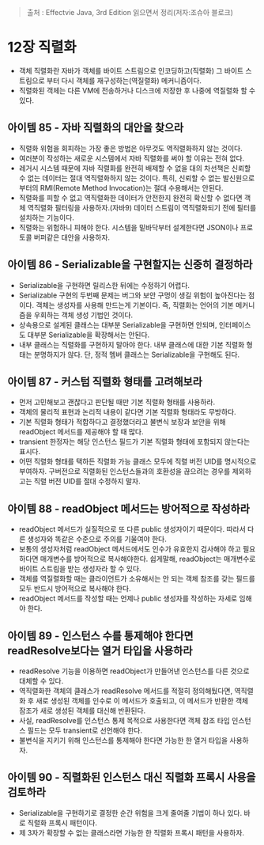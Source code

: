 > 출처 : Effectvie Java, 3rd Edition 읽으면서 정리(저자:조슈아 블로크)  
# 12장 직렬화
- 객체 직렬화란 자바가 객체를 바이트 스트림으로 인코딩하고(직렬화) 그 바이트 스트림으로 부터 다시 객체를 재구성하는(역질렬화) 메커니즘이다.
- 직렬화된 객체는 다른 VM에 전송하거나 디스크에 저장한 후 나중에 역질렬화 할 수 있다.

## 아이템 85 - 자바 직렬화의 대안을 찾으라
- 직렬화 위험을 회피하는 가장 좋은 방법은 아무것도 역직렬화하지 않는 것이다.
- 여러분이 작성하는 새로운 시스템에서 자바 직렬화를 써야 할 이유는 전혀 없다.
- 레거시 시스템 때문에 자바 직렬화를 완전히 배제할 수 없을 대의 차선책은 신뢰할 수 없는 데이터는 절대 역직렬화하지 않는 것이다.
  특히, 신뢰할 수 없는 발신원으로부터의 RMI(Remote Method Invocation)는 절대 수용해서는 안된다.
- 직렬화를 피할 수 없고 역직렬화한 데이터가 안전한지 완전히 확신할 수 없다면 객체 역직렬화 필터링을 사용하자.(자바9) 
  데이터 스트림이 역직렬화되기 전에 필터를 설치하는 기능이다.
- 직렬화는 위험하니 피해야 한다. 시스템을 밑바닥부터 설계한다면 JSON이나 프로토콜 버퍼같은 대안을 사용하자.

## 아이템 86 - Serializable을 구현할지는 신중히 결정하라
- Serializable을 구현하면 릴리스한 뒤에는 수정하기 어렵다.
- Serializable 구현의 두번째 문제는 버그와 보안 구멍이 생길 위험이 높아진다는 점이다.
  객체는 생성자를 사용해 만드는게 기본이다. 즉, 직렬화는 언어의 기본 메커니즘을 우회하는 객체 생성 기법인 것이다.
- 상속용으로 설계된 클래스는 대부분 Serializable을 구현하면 안되며, 인터페이스도 대부분 Serializable을 확장해서는 안된다.
- 내부 클래스는 직렬화를 구현하지 말아야 한다. 내부 클래스에 대한 기본 직렬화 형태는 분명하지가 않다.
  단, 정적 멤버 클래스는 Serializable을 구현해도 된다.

## 아이템 87 - 커스텀 직렬화 형태를 고려해보라
- 먼저 고민해보고 괜찮다고 판단될 때만 기본 직렬화 형태를 사용하라.
- 객체의 물리적 표현과 논리적 내용이 같다면 기본 직렬화 형태라도 무방하다.
- 기본 직렬화 형태가 적합하다고 결정했더라고 불변식 보장과 보안을 위해 readObject 메서드를 제공해야 할 때 많다.
- transient 한정자는 해당 인스턴스 필드가 기본 직렬화 형태에 포함되지 않는다는 표시다.
- 어떤 직렬화 형태를 택하든 직렬화 가능 클래스 모두에 직렬 버전 UID를 명시적으로 부여하자.
  구버전으로 직렬화된 인스턴스들과의 호환성을 끊으려는 경우를 제외하고는 직렬 버전 UID를 절대 수정하지 말자.
  
## 아이템 88 - readObject 메서드는 방어적으로 작성하라
- readObject 메서드가 실질적으로 또 다른 public 생성자이기 때문이다. 따라서 다른 생성자와 똑같은 수준으로 주의를 기울여야 한다.
- 보통의 생성자처럼 readObject 메서드에서도 인수가 유효한지 검사해야 하고 필요하다면 매개변수를 방어적으로 복사해야한다.
  쉽게말해, readObject는 매개변수로 바이트 스트림을 받는 생성자라 할 수 있다.
- 객체를 역질렬화할 때는 클라이언트가 소유해서는 안 되는 객체 참조를 갖는 필드를 모두 반드시 방어적으로 복사해야 한다.
- readObject 메서드를 작성할 때는 언제나 public 생성자를 작성하는 자세로 임해야 한다.

## 아이템 89 - 인스턴스 수를 통제해야 한다면 readResolve보다는 열거 타입을 사용하라
- readResolve 기능을 이용하면 readObject가 만들어낸 인스턴스를 다른 것으로 대체할 수 있다.
- 역직렬화한 객체의 클래스가 readResolve 메서드를 적절히 정의해뒀다면, 역직렬화 후 새로 생성된 객체를 인수로 이 메서드가 호출되고,
  이 메서드가 반환한 객체 잠조가 새로 생성된 객체를 대신해 반환된다.
- 사실, readResolve를 인스턴스 통제 목적으로 사용한다면 객체 참조 타입 인스턴스 필드는 모두 transient로 선언해야 한다.
- 불변식을 지키기 위해 인스턴스를 통제해야 한다면 가능한 한 열거 타입을 사용하자.

## 아이템 90 - 직렬화된 인스턴스 대신 직렬화 프록시 사용을 검토하라
- Serializable을 구현하기로 결정한 순간 위험을 크게 줄여줄 기법이 하나 있다. 바로 직렬화 프록시 패턴이다.
- 제 3자가 확장할 수 없는 클래스라면 가능한 한 직렬화 프록시 패턴을 사용하자.

